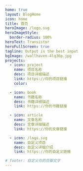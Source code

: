 ```yaml
---
home: true
layout: BlogHome
icon: home
title: 首页
heroImage: /logo.svg
heroImageStyle:
  border-radius: 100%
heroText: Transistor
heroFullScreen: true
tagline: Output is the best input
bgImage: /wallhaven-4lq36p.jpg
projects:
  - icon: project
    name: 项目名称
    desc: 项目详细描述
    link: https://你的项目链接
    color: 

  - icon: book
    name: 书籍名称
    desc: 书籍详细描述
    link: https://你的书籍链接

  - icon: article
    name: 文章名称
    desc: 文章详细描述
    link: https://你的文章链接

  - icon: /logo.svg
    name: 自定义项目
    desc: 自定义详细介绍
    link: https://你的自定义链接

# footer: 自定义你的页脚文字
---
```

<!-- 
这是一个博客主页的案例。

要使用此布局，你应该在页面前端设置 `layout: BlogHome` 和 `home: true`。

相关配置文档请见 [博客主页](https://theme-hope.vuejs.press/zh/guide/blog/home/)。 -->
